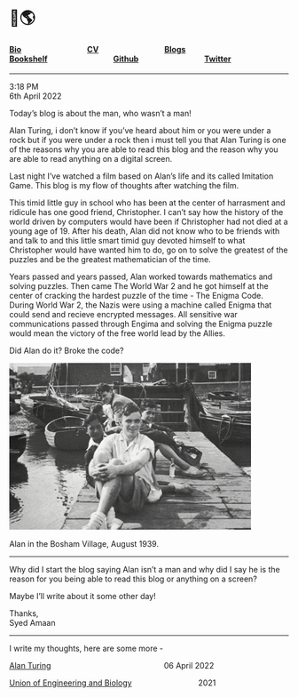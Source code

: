
# 👋🌎 
#### [Bio](/Bio.md) &emsp;&emsp;&emsp;&emsp;&emsp;&emsp;&emsp;&emsp; [CV]() &emsp;&emsp;&emsp;&emsp;&emsp;&emsp;&emsp;&emsp;  [Blogs]() &emsp;&emsp;&emsp;&emsp;&emsp;&emsp;&emsp;&emsp;  [Bookshelf]() &emsp;&emsp;&emsp;&emsp;&emsp;&emsp;&emsp;&emsp; [Github]() &emsp;&emsp;&emsp;&emsp;&emsp;&emsp;&emsp;&emsp; [Twitter]()

--- 


3:18 PM \
6th April 2022


Today’s blog is about the man, who wasn’t a man! 

Alan Turing, i don’t know if you’ve heard about him or you were under a rock but if you were under a rock then i must tell you that Alan Turing is one of the reasons why you are able to read this blog and the reason why you are able to read anything on a digital screen. 

Last night I’ve watched a film based on Alan’s life and its called Imitation Game. This blog is my flow of thoughts after watching the film. 

This timid little guy in school who has been at the center of harrasment and ridicule has one good friend, Christopher. I can’t say how the history of the world driven by computers would have been if Christopher had not died at a young age of 19. After his death, Alan did not know who to be friends with and talk to and this little smart timid guy devoted himself to what Christopher would have wanted him to do, go on to solve the greatest of the puzzles and be the greatest mathematician of the time. 

Years passed and years passed, Alan worked towards mathematics and solving puzzles. Then came The World War 2 and he got himself at the center of cracking the hardest puzzle of the time - The Enigma Code. During World War 2, the Nazis were using a machine called Enigma that could send and recieve encrypted messages. All sensitive war communications passed through Engima and solving the Enigma puzzle would mean the victory of the free world lead by the Allies. 

Did Alan do it? Broke the code? 

![Alan in the Bosham Village, August 1939.](/images/alan%20on%20boat.png)

Alan in the Bosham Village, August 1939. 

---

Why did I start the blog saying Alan isn’t a man and why did I say he is the reason for you being able to read this blog or anything on a screen? 

Maybe I’ll write about it some other day! 

Thanks, \
Syed Amaan

---

I write my thoughts, here are some more - 

[Alan Turing](/blogs/6-april-2022.md) &emsp;&emsp;&emsp;&emsp;&emsp;&emsp;&emsp;&emsp;&emsp;&emsp;&emsp;&emsp;&emsp;&emsp;   06 April 2022

[Union of Engineering and Biology](/blogs/Amazing-Union-of-Biology-%26-Engineering.md) &emsp;&emsp;&emsp;&emsp;&emsp;&emsp;&emsp;&emsp;  2021




